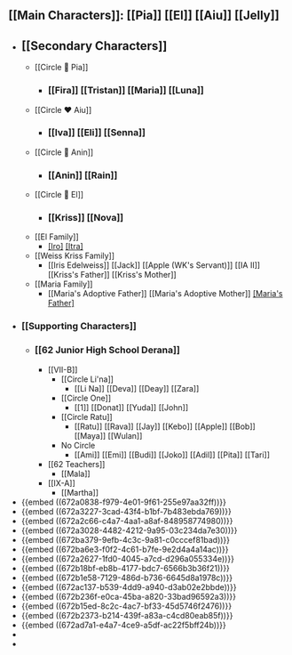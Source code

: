 ## [[Main Characters]]: [[Pia]] [[El]] [[Aiu]] [[Jelly]]
- ## [[Secondary Characters]]
	- [[Circle 🌻 Pia]]
		- ### [[Fira]] [[Tristan]] [[Maria]] [[Luna]]
	- [[Circle ❤️ Aiu]]
		- ### [[Iva]] [[Eli]] [[Senna]]
	- [[Circle 🍮 Anin]]
		- ### [[Anin]] [[Rain]]
	- [[Circle 🍭 El]]
		- ### [[Kriss]] [[Nova]]
	- [[El Family]]
		- [[Iro]](Deceased) [[Itra]](Deceased)
	- [[Weiss Kriss Family]]
		- [[Iris Edelweiss]] [[Jack]] [[Apple (WK's Servant)]] [[IA II]] [[Kriss's Father]] [[Kriss's Mother]]
	- [[Maria Family]]
		- [[Maria's Adoptive Father]] [[Maria's Adoptive Mother]] [[Maria's Father]](Deceased)
- ### [[Supporting Characters]]
	- ### [[62 Junior High School Derana]]
		- [[VII-B]]
			- [[Circle Li'na]]
				- [[Li Na]] [[Deva]] [[Deay]] [[Zara]]
			- [[Circle One]]
				- [[1]] [[Donat]] [[Yuda]] [[John]]
			- [[Circle Ratu]]
				- [[Ratu]] [[Rava]] [[Jay]] [[Kebo]] [[Apple]] [[Bob]] [[Maya]] [[Wulan]]
			- No Circle
				- [[Ami]] [[Emi]] [[Budi]] [[Joko]] [[Adil]] [[Pita]] [[Tari]]
		- [[62 Teachers]]
			- [[Mala]]
		- [[IX-A]]
			- [[Martha]]
- {{embed ((672a0838-f979-4e01-9f61-255e97aa32ff))}}
- {{embed ((672a3227-3cad-43f4-b1bf-7b483ebda769))}}
- {{embed ((672a2c66-c4a7-4aa1-a8af-848958774980))}}
- {{embed ((672a3028-4482-4212-9a95-03c234da7e30))}}
- {{embed ((672ba379-9efb-4c3c-9a81-c0cccef81bad))}}
- {{embed ((672ba6e3-f0f2-4c61-b7fe-9e2d4a4a14ac))}}
- {{embed ((672a2627-1fd0-4045-a7cd-d296a055334e))}}
- {{embed ((672b18bf-eb8b-4177-bdc7-6566b3b36f21))}}
- {{embed ((672b1e58-7129-486d-b736-6645d8a1978c))}}
- {{embed ((672ac137-b539-4dd9-a940-d3ab02e2bbde))}}
- {{embed ((672b236f-e0ca-45ba-a820-33bad96592a3))}}
- {{embed ((672b15ed-8c2c-4ac7-bf33-45d5746f2476))}}
- {{embed ((672b2373-b214-439f-a83a-c4cd80eab85f))}}
- {{embed ((672ad7a1-e4a7-4ce9-a5df-ac22f5bff24b))}}
-
-